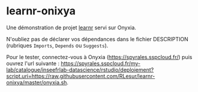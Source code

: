 # learnr-onixya
Une démonstration de projet [learnr](https://rstudio.github.io/learnr/) servi 
sur Onyxia.

N'oubliez pas de déclarer vos dépendances dans le fichier DESCRIPTION (rubriques `Imports`, `Depends` ou `Suggests`).

Pour le tester, connectez-vous à Onyxia (<https://spyrales.sspcloud.fr/>) puis ouvrez l'url suivante : 
<https://spyrales.sspcloud.fr/my-lab/catalogue/inseefrlab-datascience/rstudio/deploiement?script.uri=https://raw.githubusercontent.com/RLesur/learnr-onixya/master/onyxia.sh>.
